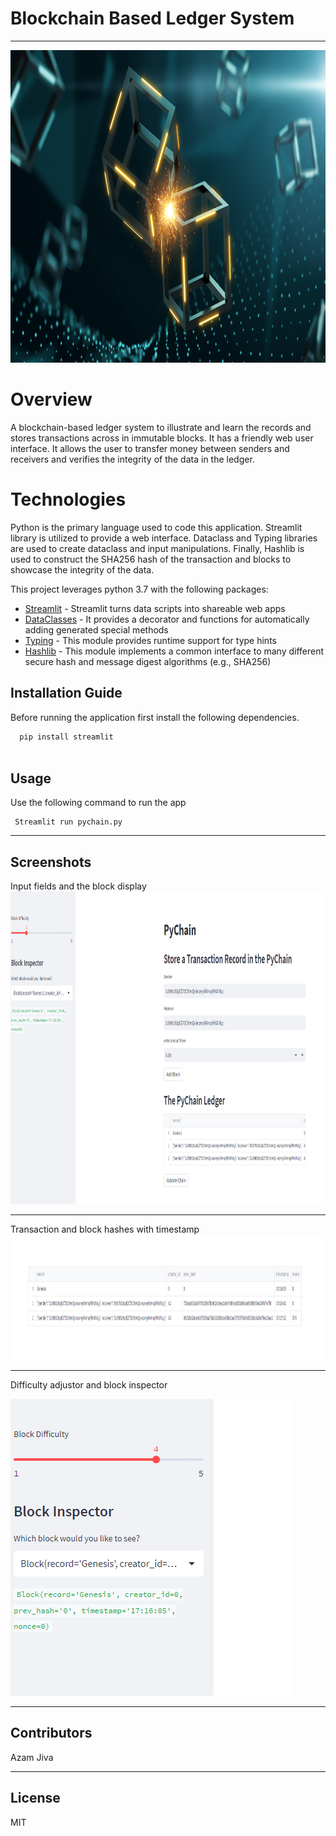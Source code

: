 # Blockchain Based Ledger System

------------------

<img src="https://github.com/ajiva84/Blockchain-based-ledger-system/blob/main/application.png" width="1000" height="500">


# Overview

A blockchain-based ledger system to illustrate and learn the records and stores transactions across in immutable blocks. It has a friendly web user interface. It allows the user to transfer money between senders and receivers and verifies the integrity of the data in the ledger. 



# Technologies

Python is the primary language used to code this application. Streamlit library is utilized to provide a web interface. Dataclass and Typing libraries are used to create dataclass and input manipulations. Finally, Hashlib is used to construct the SHA256 hash of the transaction and blocks to showcase the integrity of the data. 



This project leverages python 3.7 with the following packages:

* [Streamlit](https://docs.streamlit.io/library/get-started) - Streamlit turns data scripts into shareable web apps
* [DataClasses](https://docs.python.org/3/library/dataclasses.html) - It provides a decorator and functions for automatically adding generated special methods 
* [Typing](https://docs.python.org/3/library/typing.html) -  This module provides runtime support for type hints
* [Hashlib](https://docs.python.org/3/library/pathlib.html) - This module implements a common interface to many different secure hash and message digest algorithms (e.g., SHA256)


## Installation Guide


Before running the application first install the following dependencies.

```python
  pip install streamlit
  
```

## Usage

Use the following command to run the app

```git to the directory and type
 Streamlit run pychain.py
```

---
## Screenshots
Input fields and the block display
<img src="https://github.com/ajiva84/Blockchain-based-ledger-system/blob/main/Record-blocks.png" width="1000" height="500">



----
Transaction and block hashes with timestamp
<img src="https://github.com/ajiva84/Blockchain-based-ledger-system/blob/main/Transaction-hashesh-timestamp.png" width="1000" height="200">



----
Difficulty adjustor and block inspector

<img src="https://github.com/ajiva84/Blockchain-based-ledger-system/blob/main/Block-inspector-difficulty.png">



----

## Contributors

Azam Jiva

---

## License

MIT
